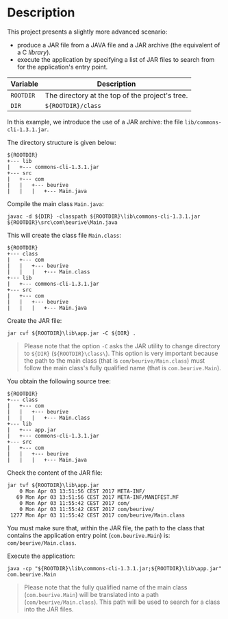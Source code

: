 # Description

This project presents a slightly more advanced scenario:

* produce a JAR file from a JAVA file and a JAR archive (the equivalent of a C _library_).
* execute the application by specifying a list of JAR files to search from for the application's entry point.

| Variable       | Description                                     |
|----------------|-------------------------------------------------|
| `ROOTDIR`      | The directory at the top of the project's tree. |
| `DIR`          | `${ROOTDIR}/class`                              |

In this example, we introduce the use of a JAR archive:
the file `lib/commons-cli-1.3.1.jar`.

The directory structure is given below:

    ${ROOTDIR}
    +--- lib
    |   +--- commons-cli-1.3.1.jar
    +--- src
    |   +--- com
    |   |   +--- beurive
    |   |   |   +--- Main.java

Compile the main class `Main.java`:

    javac -d ${DIR} -classpath ${ROOTDIR}\lib\commons-cli-1.3.1.jar ${ROOTDIR}\src\com\beurive\Main.java

This will create the class file `Main.class`:

    ${ROOTDIR}
    +--- class
    |   +--- com
    |   |   +--- beurive
    |   |   |   +--- Main.class
    +--- lib
    |   +--- commons-cli-1.3.1.jar
    +--- src
    |   +--- com
    |   |   +--- beurive
    |   |   |   +--- Main.java

Create the JAR file:

    jar cvf ${ROOTDIR}\lib\app.jar -C ${DIR} .

> Please note that the option `-C` asks the JAR utility to change directory to `${DIR}` (`${ROOTDIR}\class\`).
> This option is very important because the path to the main class (that is `com/beurive/Main.class`) must follow the main class's fully qualified name (that is `com.beurive.Main`).

You obtain the following source tree:

    ${ROOTDIR}
    +--- class
    |   +--- com
    |   |   +--- beurive
    |   |   |   +--- Main.class
    +--- lib
    |   +--- app.jar
    |   +--- commons-cli-1.3.1.jar
    +--- src
    |   +--- com
    |   |   +--- beurive
    |   |   |   +--- Main.java

Check the content of the JAR file:

    jar tvf ${ROOTDIR}\lib\app.jar
        0 Mon Apr 03 13:51:56 CEST 2017 META-INF/
       69 Mon Apr 03 13:51:56 CEST 2017 META-INF/MANIFEST.MF
        0 Mon Apr 03 11:55:42 CEST 2017 com/
        0 Mon Apr 03 11:55:42 CEST 2017 com/beurive/
     1277 Mon Apr 03 11:55:42 CEST 2017 com/beurive/Main.class

You must make sure that, within the JAR file, the path to the class that contains the application entry point (`com.beurive.Main`) is: `com/beurive/Main.class`.

Execute the application:

    java -cp "${ROOTDIR}\lib\commons-cli-1.3.1.jar;${ROOTDIR}\lib\app.jar" com.beurive.Main

> Please note that the fully qualified name of the main class (`com.beurive.Main`) will be translated into a path (`com/beurive/Main.class`).
> This path will be used to search for a class into the JAR files.
